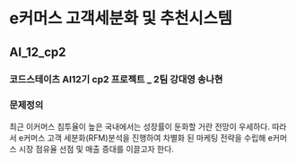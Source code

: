 # e커머스 고객세분화 및 추천시스템
## AI_12_cp2
### 코드스테이츠 AI12기 cp2 프로젝트 _ 2팀 강대영 송나현

### 문제정의

최근 이커머스 침투율이 높은 국내에서는 성장률이 둔화할 거란 전망이 우세하다. 따라서 e커머스 고객 세분화(RFM)분석을 진행하여 차별화 된 마케팅 전략을 수립해 e커머스 시장 점유율 선점 및 매출 증대를 이끌고자 한다.
